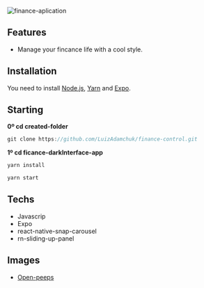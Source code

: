 

![finance-aplication](https://media.giphy.com/media/m9RnbBFnZTpAgHIXPE/giphy.gif)
 
## Features
- Manage your fincance life with a cool style.


## Installation

You need to install [Node.js](https://nodejs.org/en/download/), [Yarn](https://classic.yarnpkg.com/en/docs/install/) and [Expo](https://docs.expo.io/get-started/installation/).

## Starting

**0º cd created-folder**

```jsx
git clone https://github.com/LuizAdamchuk/finance-control.git

```

**1º cd ficance-darkInterface-app**

```jsx
yarn install

```
```jsx
yarn start

```
## Techs

- Javascrip
- Expo
- react-native-snap-carousel
- rn-sliding-up-panel

## Images
- [Open-peeps](https://www.openpeeps.com/)

